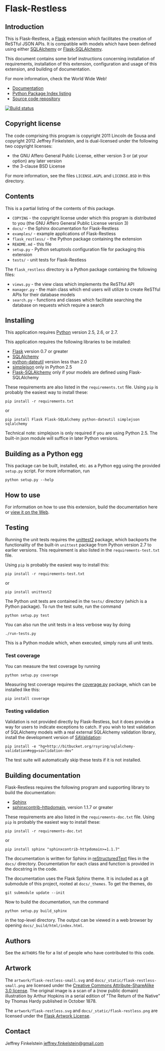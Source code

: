 # Flask-Restless #

## Introduction ##

This is Flask-Restless, a [Flask][1] extension which facilitates the creation
of ReSTful JSON APIs. It is compatible with models which have been defined
using either [SQLAlchemy][sa] or [Flask-SQLAlchemy][fsa].

This document contains some brief instructions concerning installation of
requirements, installation of this extension, configuration and usage of this
extension, and building of documentation.

For more information, check the World Wide Web!

  * [Documentation](http://readthedocs.org/docs/flask-restless)
  * [Python Package Index listing](http://pypi.python.org/pypi/Flask-Restless)
  * [Source code repository](http://github.com/jfinkels/flask-restless)

[![Build status](https://secure.travis-ci.org/jfinkels/flask-restless.png)](http://travis-ci.org/jfinkels/flask-restless)

[1]: http://flask.pocoo.org
[sa]: http://sqlalchemy.org
[fsa]: http://packages.python.org/Flask-SQLAlchemy

## Copyright license ##

The code comprising this program is copyright 2011 Lincoln de Sousa and
copyright 2012 Jeffrey Finkelstein, and is dual-licensed under the following
two copyright licenses:

* the GNU Affero General Public License, either version 3 or (at your option)
  any later version
* the 3-clause BSD License

For more information, see the files `LICENSE.AGPL` and `LICENSE.BSD` in this
directory.

## Contents ##

This is a partial listing of the contents of this package.

* `COPYING` - the copyright license under which this program is distributed to
  you (the GNU Affero General Public License version 3)
* `docs/` - the Sphinx documentation for Flask-Restless
* `examples/` - example applications of Flask-Restless
* `flask_restless/` - the Python package containing the extension
* `README.md` - this file
* `setup.py` - Python setuptools configuration file for packaging this
  extension
* `tests/` - unit tests for Flask-Restless

The `flask_restless` directory is a Python package containing the following
files:

* `views.py` - the view class which implements the ReSTful API
* `manager.py` - the main class which end users will utilize to create ReSTful
  APIs for their database models
* `search.py` - functions and classes which facilitate searching the database
  on requests which require a search

## Installing ##

This application requires [Python][4] version 2.5, 2.6, or 2.7.

This application requires the following libraries to be installed:

* [Flask][1] version 0.7 or greater
* [SQLAlchemy][sa]
* [python-dateutil][5] version less than 2.0
* [simplejson][sj] only in Python 2.5
* [Flask-SQLAlchemy][fsa] only if your models are defined using Flask-SQLAlchemy

These requirements are also listed in the `requirements.txt` file. Using `pip`
is probably the easiest way to install these:

    pip install -r requirements.txt

or

    pip install Flask Flask-SQLAlchemy python-dateutil simplejson sqlalchemy

Technical note: simplejson is only required if you are using Python 2.5. The
built-in json module will suffice in later Python versions.

[4]: http://www.python.org/
[5]: http://labix.org/python-dateutil
[sj]: http://pypi.python.org/pypi/simplejson

## Building as a Python egg ##

This package can be built, installed, etc. as a Python egg using the provided
`setup.py` script. For more information, run

    python setup.py --help

## How to use ##

For information on how to use this extension, build the documentation here or
[view it on the Web](http://readthedocs.org/docs/flask-restless).

## Testing ##

Running the unit tests requires the [unittest2][ut2] package, which backports
the functionality of the built-in `unittest` package from Python version 2.7 to
earlier versions. This requirement is also listed in the
`requirements-test.txt` file.

Using `pip` is probably the easiest way to install this:

    pip install -r requirements-test.txt

or

    pip install unittest2

The Python unit tests are contained in the `tests/` directory (which is a
Python package). To run the test suite, run the command

    python setup.py test

You can also run the unit tests in a less verbose way by doing

    ./run-tests.py

This is a Python module which, when executed, simply runs all unit tests.

[ut2]: http://pypi.python.org/pypi/unittest2

### Test coverage ###

You can measure the test coverage by running
    
    python setup.py coverage

Measuring test coverage requires the [coverage.py][cov] package, which can be
installed like this:

    pip install coverage

[cov]: http://nedbatchelder.com/code/coverage

### Testing validation ###

Validation is not provided directly by Flask-Restless, but it does provide a
way for users to indicate exceptions to catch. If you wish to test validation
of SQLAlchemy models with a real external SQLAlchemy validation library,
install the development version of [SAValidation][sav]:

    pip install -e "hg+http://bitbucket.org/rsyring/sqlalchemy-validation#egg=savlidation-dev"

The test suite will automatically skip these tests if it is not installed.

[sav]: http://pypi.python.org/pypi/SAValidation

## Building documentation ##

Flask-Restless requires the following program and supporting library to build
the documentation:

* [Sphinx][6]
* [sphinxcontrib-httpdomain][7], version 1.1.7 or greater

These requirements are also listed in the `requirements-doc.txt` file. Using
`pip` is probably the easiest way to install these:

    pip install -r requirements-doc.txt

or

    pip install sphinx "sphinxcontrib-httpdomain>=1.1.7"

The documentation is written for Sphinx in [reStructuredText][8] files in the
`docs/` directory. Documentation for each class and function is provided in the
docstring in the code.

The documentation uses the Flask Sphinx theme. It is included as a git
submodule of this project, rooted at `docs/_themes`. To get the themes, do

    git submodule update --init

Now to build the documentation, run the command

    python setup.py build_sphinx

in the top-level directory. The output can be viewed in a web browser by
opening `docs/_build/html/index.html`.

[6]: http://sphinx.pocoo.org/
[7]: http://packages.python.org/sphinxcontrib-httpdomain/
[8]: http://docutils.sourceforge.net/rst.html

## Authors ##

See the `AUTHORS` file for a list of people who have contributed to this code.

## Artwork ##

The `artwork/flask-restless-small.svg` and
`docs/_static/flask-restless-small.png` are licensed under the
[Creative Commons Attribute-ShareAlike 3.0 license][9]. The original image is a
scan of a (now public domain) illustration by Arthur Hopkins in a serial
edition of "The Return of the Native" by Thomas Hardy published in October
1878.

The `artwork/flask-restless.svg` and `docs/_static/flask-restless.png` are
licensed under the [Flask Artwork License][10].

[9]: http://creativecommons.org/licenses/by-sa/3.0
[10]: http://flask.pocoo.org/docs/license/#flask-artwork-license

## Contact ##

Jeffrey Finkelstein <jeffrey.finkelstein@gmail.com>
